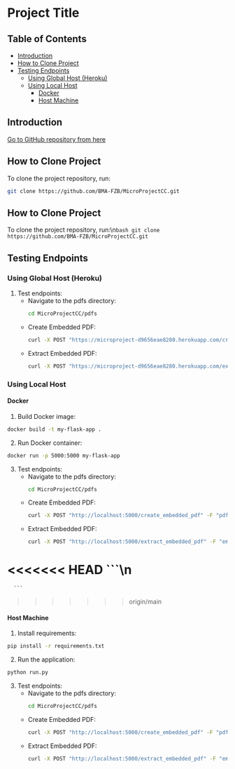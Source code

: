 
# Project Title
## Table of Contents
- [Introduction](#introduction)
- [How to Clone Project](#how-to-clone-project)
- [Testing Endpoints](#testing-endpoints)
  - [Using Global Host (Heroku)](#using-global-host-heroku)
  - [Using Local Host](#using-local-host)
    - [Docker](#docker)
    - [Host Machine](#host-machine)

## Introduction
[Go to GitHub repository from here](https://github.com/BMA-FZB/MicroProjectCC.git)

## How to Clone Project
To clone the project repository, run:
```bash
git clone https://github.com/BMA-FZB/MicroProjectCC.git
```

 ## How to Clone Project
 To clone the project repository, run:\n```bash
 git clone https://github.com/BMA-FZB/MicroProjectCC.git```

  ## Testing Endpoints

 ### Using Global Host (Heroku)
 1. Test endpoints:
    - Navigate to the pdfs directory:
      ```bash
      cd MicroProjectCC/pdfs
      ```
    - Create Embedded PDF:
      ```bash
      curl -X POST "https://microproject-d9656eae8280.herokuapp.com/create_embedded_pdf" -F "pdf_Base_file=@file1.pdf" -F "pdf_files=@file2.pdf" --output embedded_file.pdf
      ```
    - Extract Embedded PDF: 
      ```bash
      curl -X POST "https://microproject-d9656eae8280.herokuapp.com/extract_embedded_pdf" -F "embedded_file=@embedded_file.pdf" --output files.zip
      ```

 ### Using Local Host

 #### Docker
 1. Build Docker image:
 ```bash
 docker build -t my-flask-app .
 ```
 2. Run Docker container:
 ```bash
 docker run -p 5000:5000 my-flask-app
 ```
 3. Test endpoints:
    - Navigate to the pdfs directory:
      ```bash
      cd MicroProjectCC/pdfs
      ```
    - Create Embedded PDF:
      ```bash
      curl -X POST "http://localhost:5000/create_embedded_pdf" -F "pdf_Base_file=@file1.pdf" -F "pdf_files=@file2.pdf" --output embedded_file.pdf
      ```
    - Extract Embedded PDF:
      ```bash
      curl -X POST "http://localhost:5000/extract_embedded_pdf" -F "embedded_file=@embedded_file.pdf" --output files.zip"
<<<<<<< HEAD
      ```\n
=======
      ```
>>>>>>> origin/main

 #### Host Machine
 1. Install requirements:
 ```bash
 pip install -r requirements.txt
 ```
 2. Run the application:
 ```bash
 python run.py
 ```
 3. Test endpoints:
    - Navigate to the pdfs directory:
      ```bash
      cd MicroProjectCC/pdfs
      ```
    - Create Embedded PDF:
      ```bash
      curl -X POST "http://localhost:5000/create_embedded_pdf" -F "pdf_Base_file=@file1.pdf" -F "pdf_files=@file2.pdf" --output embedded_file.pdf
      ```
    - Extract Embedded PDF:
      ```bash
      curl -X POST "http://localhost:5000/extract_embedded_pdf" -F "embedded_file=@embedded_file.pdf" --output files.zip
      ```
